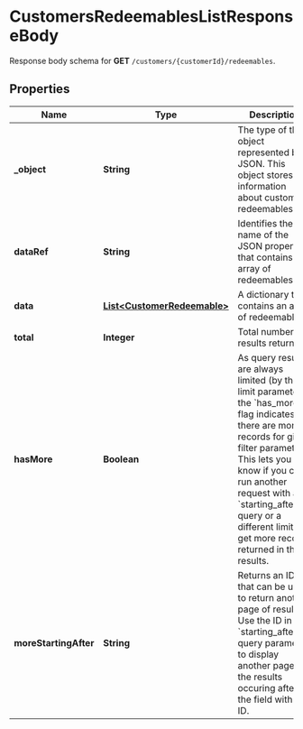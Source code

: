 

# CustomersRedeemablesListResponseBody

Response body schema for **GET** `/customers/{customerId}/redeemables`.

## Properties

| Name | Type | Description | Notes |
|------------ | ------------- | ------------- | -------------|
|**_object** | **String** | The type of the object represented by JSON. This object stores information about customer redeemables. |  |
|**dataRef** | **String** | Identifies the name of the JSON property that contains the array of redeemables. |  |
|**data** | [**List&lt;CustomerRedeemable&gt;**](CustomerRedeemable.md) | A dictionary that contains an array of redeemables. |  |
|**total** | **Integer** | Total number of results returned. |  |
|**hasMore** | **Boolean** | As query results are always limited (by the limit parameter), the &#x60;has_more&#x60; flag indicates if there are more records for given filter parameters. This lets you know if you can run another request with a &#x60;starting_after_id&#x60; query or a different limit to get more records returned in the results. |  |
|**moreStartingAfter** | **String** | Returns an ID that can be used to return another page of results. Use the ID in the &#x60;starting_after_id&#x60; query parameter to display another page of the results occuring after the field with that ID. |  [optional] |



